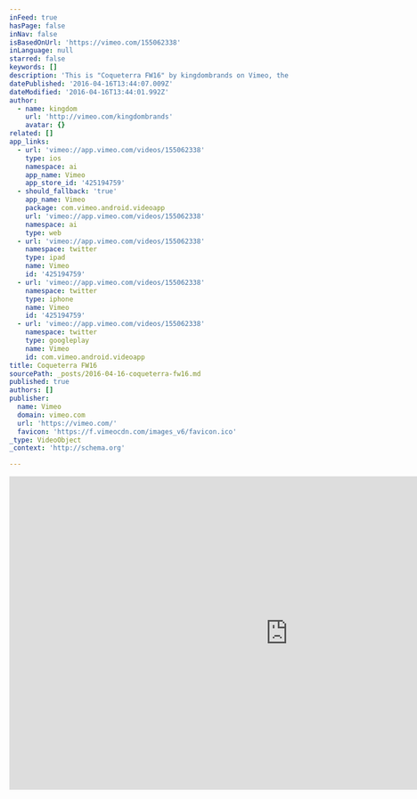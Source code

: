 ```yaml
---
inFeed: true
hasPage: false
inNav: false
isBasedOnUrl: 'https://vimeo.com/155062338'
inLanguage: null
starred: false
keywords: []
description: 'This is "Coqueterra FW16" by kingdombrands on Vimeo, the home for high quality videos and the people who love them.'
datePublished: '2016-04-16T13:44:07.009Z'
dateModified: '2016-04-16T13:44:01.992Z'
author:
  - name: kingdom
    url: 'http://vimeo.com/kingdombrands'
    avatar: {}
related: []
app_links:
  - url: 'vimeo://app.vimeo.com/videos/155062338'
    type: ios
    namespace: ai
    app_name: Vimeo
    app_store_id: '425194759'
  - should_fallback: 'true'
    app_name: Vimeo
    package: com.vimeo.android.videoapp
    url: 'vimeo://app.vimeo.com/videos/155062338'
    namespace: ai
    type: web
  - url: 'vimeo://app.vimeo.com/videos/155062338'
    namespace: twitter
    type: ipad
    name: Vimeo
    id: '425194759'
  - url: 'vimeo://app.vimeo.com/videos/155062338'
    namespace: twitter
    type: iphone
    name: Vimeo
    id: '425194759'
  - url: 'vimeo://app.vimeo.com/videos/155062338'
    namespace: twitter
    type: googleplay
    name: Vimeo
    id: com.vimeo.android.videoapp
title: Coqueterra FW16
sourcePath: _posts/2016-04-16-coqueterra-fw16.md
published: true
authors: []
publisher:
  name: Vimeo
  domain: vimeo.com
  url: 'https://vimeo.com/'
  favicon: 'https://f.vimeocdn.com/images_v6/favicon.ico'
_type: VideoObject
_context: 'http://schema.org'

---
```

<iframe src="https://cdn.embedly.com/widgets/media.html?src=https%3A%2F%2Fplayer.vimeo.com%2Fvideo%2F155062338&amp;url=https%3A%2F%2Fvimeo.com%2F155062338&amp;image=http%3A%2F%2Fi.vimeocdn.com%2Fvideo%2F555730170_1280.jpg&amp;key=b7d04c9b404c499eba89ee7072e1c4f7&amp;type=text%2Fhtml&amp;schema=vimeo" width="1000" height="563" scrolling="no" frameborder="0" allowfullscreen="allowfullscreen" style=""></iframe>